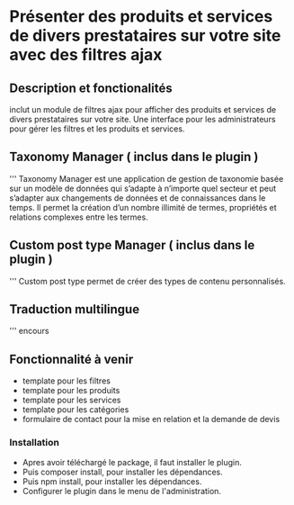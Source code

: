 # Présenter des produits et services de divers prestataires sur votre site avec des filtres ajax

## Description et fonctionalités

inclut un module de filtres ajax pour afficher des produits et services de divers prestataires sur votre site.
Une interface pour les administrateurs pour gérer les filtres et les produits et services.

## Taxonomy Manager ( inclus dans le plugin )

''' Taxonomy Manager est une application de gestion de taxonomie basée sur un modèle de données qui s’adapte à n’importe quel secteur et peut s’adapter aux changements de données et de connaissances dans le temps. Il permet la création d’un nombre illimité de termes, propriétés et relations complexes entre les termes.

## Custom post type Manager ( inclus dans le plugin )

''' Custom post type permet de créer des types de contenu personnalisés.

## Traduction multilingue

''' encours

## Fonctionnalité à venir

- template pour les filtres
- template pour les produits
- template pour les services
- template pour les catégories
- formulaire de contact pour la mise en relation et la demande de devis

### Installation

- Apres avoir téléchargé le package, il faut installer le plugin.
- Puis composer install, pour installer les dépendances.
- Puis npm install, pour installer les dépendances.
- Configurer le plugin dans le menu de l'administration.
